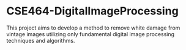 # CSE464-DigitalImageProcessing

This project aims to develop a method to remove white damage from vintage images utilizing only fundamental digital image processing techniques and algorithms.
